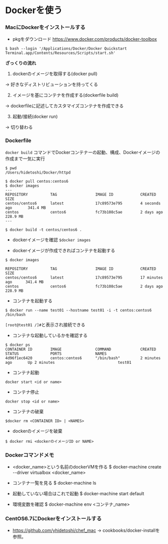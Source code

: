 # Dockerを使う

### MacにDockerをインストールする
- pkgをダウンロード
https://www.docker.com/products/docker-toolbox

`$ bash --login '/Applications/Docker/Docker Quickstart Terminal.app/Contents/Resources/Scripts/start.sh'`


**ざっくりの流れ**

1. dockerのイメージを取得する(docker pull)

-> 好きなディストリビューションを持ってくる

2. イメージを基にコンテナを作成する(dockerfile build)

-> dockerfileに記述してカスタマイズコンテナを作成できる

3. 起動/接続(docker run)

-> 切り替わる


### Dockerfile
`docker build` コマンドでDockerコンテナーの起動、構成、Dockerイメージの作成まで一気に実行
```
$ pwd
/Users/hidetoshi/Docker/httpd

$ docker pull centos:centos6
$ docker images
---
REPOSITORY          TAG                 IMAGE ID            CREATED             SIZE
centos/centos6      latest              17c89573e795        4 seconds ago       341.4 MB
centos              centos6             fc73b108c5ae        2 days ago          228.9 MB
---

$ docker build -t centos/centos6 .
```

- dockerイメージを確認
`$docker images`

- dockerイメージが作成できればコンテナを起動する
```
$ docker images

REPOSITORY          TAG                 IMAGE ID            CREATED             SIZE
centos/centos6      latest              17c89573e795        17 minutes ago      341.4 MB
centos              centos6             fc73b108c5ae        2 days ago          228.9 MB
```

- コンテナを起動する

`$ docker run --name test01 --hostname test01 -i -t centos:centos6 /bin/bash`

`[root@test01 /]#`と表示され接続できる

- コンテナな起動しているかを確認する
```
$ docker ps
CONTAINER ID        IMAGE               COMMAND             CREATED             STATUS              PORTS               NAMES
4d96f1ec6420        centos:centos6      "/bin/bash"         2 minutes ago       Up 2 minutes                            test01
```

- コンテナ起動

`docker start <id or name>`

- コンテナ停止

`docker stop <id or name>`

- コンテナの破棄
```
$docker rm <CONTAINER ID> | <NAMES>
```
- dockerのイメージを破棄
```
$ docker rmi <dockerのイメージID or NAME>
```



### Dockerコマンドメモ
- <docker_name>という名前のdockerVMを作る
$ docker-machine create --driver virtualbox <docker_name>

- コンテナ一覧を見る
$ docker-machine ls

- 起動していない場合はこれで起動
$ docker-machine start default

- 環境変数を確認
$ docker-machine env <コンテナ_name>

### CentOS6.7にDockerをインストールする
- https://github.com/yhidetoshi/chef_mac
-> cookbooks/docker-installを参照。
